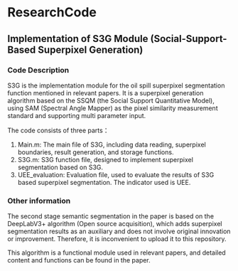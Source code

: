 # ResearchCode
## Implementation of S3G Module (Social-Support-Based Superpixel Generation)

### Code Description
S3G is the implementation module for the oil spill superpixel segmentation function mentioned in relevant papers.
It is a superpixel generation algorithm based on the SSQM (the Social Support Quantitative Model), using SAM (Spectral Angle Mapper) as the pixel similarity measurement standard and supporting multi parameter input.

The code consists of three parts：
1. Main.m: The main file of S3G, including data reading, superpixel boundaries, result generation, and storage functions.
2. S3G.m: S3G function file, designed to implement superpixel segmentation based on S3G.
3. UEE_evaluation: Evaluation file, used to evaluate the results of S3G based superpixel segmentation. The indicator used is UEE.

### Other information
The second stage semantic segmentation in the paper is based on the DeepLabV3+ algorithm (Open source acquisition), which adds superpixel segmentation results as an auxiliary and does not involve original innovation or improvement. 
Therefore, it is inconvenient to upload it to this repository.

This algorithm is a functional module used in relevant papers, and detailed content and functions can be found in the paper.
